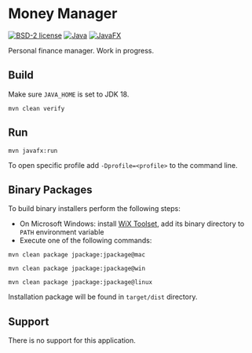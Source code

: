 # Money Manager

[![BSD-2 license](https://img.shields.io/badge/License-BSD--2-informational.svg)](LICENSE)
[![Java](https://img.shields.io/badge/Java-18-orange?logo=java)](https://jdk.java.net/18/)
[![JavaFX](https://img.shields.io/badge/JavaFX-18-orange?logo=java)](https://openjfx.io/)

Personal finance manager. Work in progress.

## Build

Make sure ```JAVA_HOME``` is set to JDK 18.

```shell script
mvn clean verify
```

## Run

```shell script
mvn javafx:run
```

To open specific profile add ```-Dprofile=<profile>``` to the command line.

## Binary Packages

To build binary installers perform the following steps:
* On Microsoft Windows: install [WiX Toolset](https://wixtoolset.org/releases/), add its binary directory to ```PATH``` 
environment variable
* Execute one of the following commands:

```shell script
mvn clean package jpackage:jpackage@mac
```

```shell script
mvn clean package jpackage:jpackage@win
```

```shell script
mvn clean package jpackage:jpackage@linux
```

Installation package will be found in ```target/dist``` directory.

## Support

There is no support for this application.
